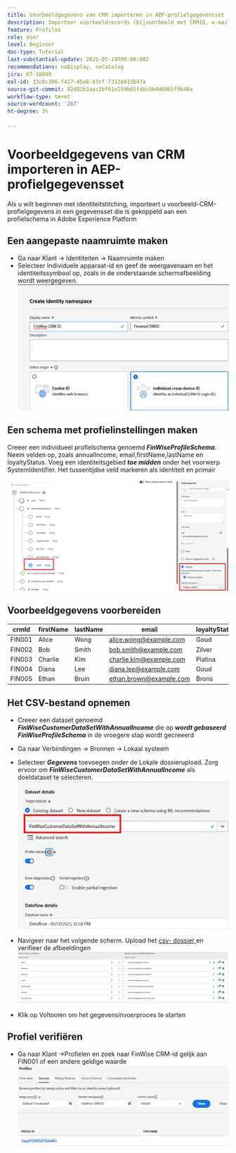 ```yaml
---
title: Voorbeeldgegevens van CRM importeren in AEP-profielgegevensset
description: Importeer voorbeeldrecords (bijvoorbeeld met CRMID, e-mail, inkomsten, postcode) om te controleren of AEP deze profielen correct kan koppelen aan anonieme webbezoekers op basis van gedeelde id's, zoals ECID.
feature: Profiles
role: User
level: Beginner
doc-type: Tutorial
last-substantial-update: 2025-05-19T00:00:00Z
recommendations: noDisplay, noCatalog
jira: KT-18089
exl-id: 33c8c386-f417-45a8-83cf-7312d415b47a
source-git-commit: 82d82b3aac2bf91e259b01fd8c6b4d6065f9640a
workflow-type: tm+mt
source-wordcount: '267'
ht-degree: 3%

---
```


# Voorbeeldgegevens van CRM importeren in AEP-profielgegevensset

Als u wilt beginnen met identiteitstitching, importeert u voorbeeld-CRM-profielgegevens in een gegevensset die is gekoppeld aan een profielschema in Adobe Experience Platform

## Een aangepaste naamruimte maken

* Ga naar Klant -> Identiteiten -> Naamruimte maken
* Selecteer Individuele apparaat-id en geef de weergavenaam en het identiteitssymbool op, zoals in de onderstaande schermafbeelding wordt weergegeven.
  ![ douane-namespace ](assets/custom-namespace.png)

## Een schema met profielinstellingen maken

Creeer een individueel profielschema genoemd **_FinWiseProfileSchema_**. Neem velden op, zoals annualIncome, email,firstName,lastName en loyaltyStatus.
Voeg een identiteitsgebied **_toe midden_** onder het voorwerp SystemIdentifier. Het tussentijdse veld markeren als identiteit en primair


![ profiel-schema ](assets/finwise-profile-schema.png)

## Voorbeeldgegevens voorbereiden

| crmId | firstName | lastName | email | loyaltyStatus | zipCode | jaarinkomen |
|--------|-----------|----------|-------------------------|---------------|---------|--------------|
| FIN001 | Alice | Wong | alice.wong@example.com | Goud | 92128 | 120000 |
| FIN002 | Bob | Smith | bob.smith@example.com | Zilver | 92126 | 85000 |
| FIN003 | Charlie | Kim | charlie.kim@example.com | Platina | 60614 | 175000 |
| FIN004 | Diana | Lee | diana.lee@example.com | Goud | 30303 | 98000 |
| FIN005 | Ethan | Bruin | ethan.brown@example.com | Brons | 75201 | 60000 |

## Het CSV-bestand opnemen

* Creeer een dataset genoemd **_FinWiseCustomerDataSetWithAnnualIncome_** die op **_wordt gebaseerd FinWiseProfileSchema_** in de vroegere stap wordt gecreeerd

* Ga naar Verbindingen -> Bronnen -> Lokaal systeem
* Selecteer **_Gegevens_** toevoegen onder de Lokale dossierupload. Zorg ervoor om _**FinWiseCustomerDataSetWithAnnualIncome**_ als doeldataset te selecteren.
  ![ ingest-csv ](assets/ingest-csv-into-dataset.png)
* Navigeer naar het volgende scherm. Upload het [ csv- dossier ](assets/finwise_profiles.csv) en verifieer de afbeeldingen
  ![ afbeeldingen ](assets/mappings.png)

* Klik op Voltooien om het gegevensinvoerproces te starten

## Profiel verifiëren

* Ga naar Klant ->Profielen en zoek naar FinWise CRM-id gelijk aan FIN001 of een andere geldige waarde
  ![ verifieer-profiel ](assets/verify-profiles.png)
